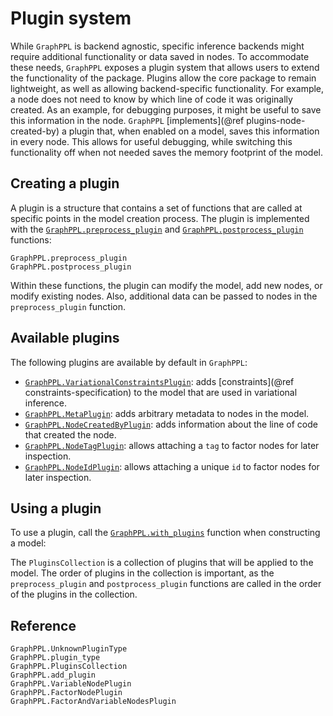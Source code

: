 # Plugin system

While `GraphPPL` is backend agnostic, specific inference backends might require additional functionality or data saved in nodes. To accommodate these needs, `GraphPPL` exposes a plugin system that allows users to extend the functionality of the package. Plugins allow the core package to remain lightweight, as well as allowing backend-specific functionality. For example, a node does not need to know by which line of code it was originally created. As an example, for debugging purposes, it might be useful to save this information in the node. `GraphPPL` [implements](@ref plugins-node-created-by) a plugin that, when enabled on a model, saves this information in every node. This allows for useful debugging, while switching this functionality off when not needed saves the memory footprint of the model. 

## Creating a plugin

A plugin is a structure that contains a set of functions that are called at specific points in the model creation process. The plugin is implemented with the [`GraphPPL.preprocess_plugin`](@ref) and [`GraphPPL.postprocess_plugin`](@ref) functions:

```@docs
GraphPPL.preprocess_plugin
GraphPPL.postprocess_plugin
```

Within these functions, the plugin can modify the model, add new nodes, or modify existing nodes. Also, additional data can be passed to nodes in the `preprocess_plugin` function.

## Available plugins

The following plugins are available by default in `GraphPPL`:
- [`GraphPPL.VariationalConstraintsPlugin`](@ref): adds [constraints](@ref constraints-specification) to the model that are used in variational inference.
- [`GraphPPL.MetaPlugin`](@ref): adds arbitrary metadata to nodes in the model.
- [`GraphPPL.NodeCreatedByPlugin`](@ref): adds information about the line of code that created the node. 
- [`GraphPPL.NodeTagPlugin`](@ref): allows attaching a `tag` to factor nodes for later inspection.
- [`GraphPPL.NodeIdPlugin`](@ref): allows attaching a unique `id` to factor nodes for later inspection.

## Using a plugin

To use a plugin, call the [`GraphPPL.with_plugins`](@ref) function when constructing a model:

The `PluginsCollection` is a collection of plugins that will be applied to the model. The order of plugins in the collection is important, as the `preprocess_plugin` and `postprocess_plugin` functions are called in the order of the plugins in the collection.

## Reference 

```@docs 
GraphPPL.UnknownPluginType
GraphPPL.plugin_type
GraphPPL.PluginsCollection
GraphPPL.add_plugin
GraphPPL.VariableNodePlugin
GraphPPL.FactorNodePlugin
GraphPPL.FactorAndVariableNodesPlugin
```